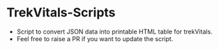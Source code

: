 # TrekVitals-Scripts
* Script to convert JSON data into printable HTML table for trekVitals.
* Feel free to raise a PR if you want to update the script.
